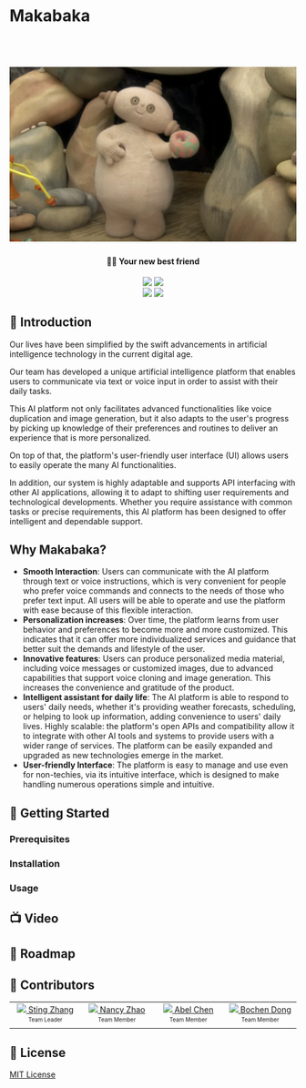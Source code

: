 # Makabaka

<h1 align="center">
  <br>
  <img src="./Image/makabaka.png" width="800">
  <br>
</h1>

<h4 align="center">💁‍♀️ Your new best friend</h4>

<p align="center">
  <a href="https://github.com/leon-ai/leon/blob/develop/LICENSE.md"><img src="https://img.shields.io/badge/license-MIT-blue.svg?label=License&style=flat" /></a>
  <a href="https://github.com/leon-ai/leon/blob/develop/.github/CONTRIBUTING.md"><img src="https://img.shields.io/badge/PRs-welcome-brightgreen.svg?style=flat" /></a>
  <br>
  <a href="https://github.com/leon-ai/leon/actions/workflows/build.yml"><img src="https://github.com/leon-ai/leon/actions/workflows/build.yml/badge.svg?branch=develop" /></a>
  <a href="https://github.com/leon-ai/leon/actions/workflows/tests.yml"><img src="https://github.com/leon-ai/leon/actions/workflows/tests.yml/badge.svg?branch=develop" /></a>
  
</p>

## 👋 Introduction

Our lives have been simplified by the swift advancements in artificial intelligence technology in the current digital age. 

Our team has developed a unique artificial intelligence platform that enables users to communicate via text or voice input in order to assist with their daily tasks. 

This AI platform not only facilitates advanced functionalities like voice duplication and image generation, but it also adapts to the user's progress by picking up knowledge of their preferences and routines to deliver an experience that is more personalized. 

On top of that, the platform's user-friendly user interface (UI) allows users to easily operate the many AI functionalities. 

In addition, our system is highly adaptable and supports API interfacing with other AI applications, allowing it to adapt to shifting user requirements and technological developments. Whether you require assistance with common tasks or precise requirements, this AI platform has been designed to offer intelligent and dependable support.


## Why Makabaka?

- **Smooth Interaction**: Users can communicate with the AI platform through text or voice instructions, which is very convenient for people who prefer voice commands and connects to the needs of those who prefer text input. All users will be able to operate and use the platform with ease because of this flexible interaction.
- **Personalization increases**: Over time, the platform learns from user behavior and preferences to become more and more customized. This indicates that it can offer more individualized services and guidance that better suit the demands and lifestyle of the user.
- **Innovative features**: Users can produce personalized media material, including voice messages or customized images, due to advanced capabilities that support voice cloning and image generation. This increases the convenience and gratitude of the product.
- **Intelligent assistant for daily life**: The AI platform is able to respond to users' daily needs, whether it's providing weather forecasts, scheduling, or helping to look up information, adding convenience to users' daily lives.
Highly scalable: the platform's open APIs and compatibility allow it to integrate with other AI tools and systems to provide users with a wider range of services. The platform can be easily expanded and upgraded as new technologies emerge in the market.
- **User-friendly Interface**: The platform is easy to manage and use even for non-techies, via its intuitive interface, which is designed to make handling numerous operations simple and intuitive.


## 🚀 Getting Started

### Prerequisites

### Installation

### Usage

## 📺 Video

## 🧭 Roadmap


## 👨 Contributors

<table>
  <tbody>
      <td align="center" valign="middle" width="128">
        <a href="https://github.com/herbundkraut">
          <img src="https://github.com/VGLALALA.png?size=128" />
          Sting Zhang
        </a>
        <br>
        <sub><sup>Team Leader</sup></sub>
      </td>
      <td align="center" valign="middle" width="128">
         <a href="https://github.com/nancyzhao1">
          <img src="https://github.com/nancyzhao1.png?size=128" />
          Nancy Zhao
        </a>
        <br>
        <sub><sup>Team Member</sup></sub>
      </td>
      <td align="center" valign="middle" width="128">
         <a href="https://github.com/Tabel0112">
          <img src="https://github.com/Tabel0112.png?size=128" />
          Abel Chen
        </a>
        <br>
        <sub><sup>Team Member</sup></sub>
      </td>
      <td align="center" valign="middle" width="128">
         <a href="https://github.com/bochendong">
          <img src="https://github.com/bochendong.png?size=128" />
          Bochen Dong
        </a>
        <br>
        <sub><sup>Team Member</sup></sub>
      </td>
     
  </tbody>
</table>


## 📝 License

[MIT License](https://github.com/leon-ai/leon/blob/develop/LICENSE.md)
